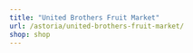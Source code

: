 ```yaml
---
title: "United Brothers Fruit Market"
url: /astoria/united-brothers-fruit-market/
shop: shop
---
```

